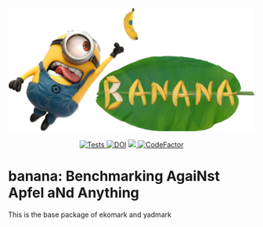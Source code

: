 <p align="center">
  <a href="https://n3pdf.github.io/banana/"><img alt="Banana" src="https://raw.githubusercontent.com/N3PDF/banana/main/docs/_assets/logo.png" width=700></a>
</p>

<p align="center">
  <a href="https://github.com/N3PDF/banana/actions?query=workflow%3A%22unit+tests%22">
    <img alt="Tests" src="https://github.com/N3PDF/banana/workflows/unit%20tests/badge.svg">
  </a>
  <a href="https://doi.org/10.5281/zenodo.4247164"><img src="https://zenodo.org/badge/DOI/10.5281/zenodo.4247164.svg" alt="DOI"></a>
  <a href="https://codecov.io/gh/N3PDF/banana">
    <img src="https://codecov.io/gh/N3PDF/banana/branch/main/graph/badge.svg?token=L9XIAXV77R"/>
  </a>
  <a href="https://www.codefactor.io/repository/github/n3pdf/banana">
    <img src="https://www.codefactor.io/repository/github/n3pdf/banana/badge?s=1f7766473570c0d6432d5a2d216498b09a50c2b5" alt="CodeFactor" />
  </a>
</p>

# banana: Benchmarking AgaiNst Apfel aNd Anything

This is the base package of ekomark and yadmark

